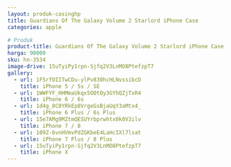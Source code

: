 ```yaml
---
layout: produk-casinghp
title: Guardians Of The Galaxy Volume 2 Starlord iPhone Case
categories: apple

# Produk
product-title: Guardians Of The Galaxy Volume 2 Starlord iPhone Case
harga: 90000
sku: hn-3534
image-drive: 15uTyiPy1rpn-Sjfq2V3LnMO8PtefzpT7
gallery:
  - url: 1F5rfOIITwCDu-ylPv830hcHLNvssibcD
    title: iPhone 5 / 5s / SE
  - url: 1WWFYF_HHMmaUkqx5OOtOy3GYhQZjTxR4
    title: iPhone 6 / 6s
  - url: 1d4g_8C0YRkEp8VrgeGsBjaUqY3aMtx4_
    title: iPhone 6 Plus / 6s Plus
  - url: 15e7AMg9MZtmQESUYrbprwhtx0k0V3ilv
    title: iPhone 7 / 8
  - url: 109Z-6vnHVmvPdZGKbeE4LaHcIXl7lsat
    title: iPhone 7 Plus / 8 Plus
  - url: 15uTyiPy1rpn-Sjfq2V3LnMO8PtefzpT7
    title: iPhone X
---
```

